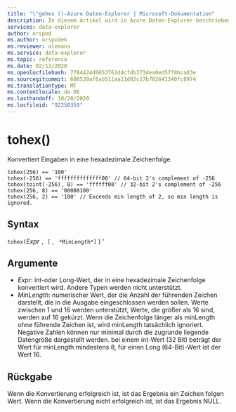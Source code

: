 ```yaml
---
title: "\"gehex ()-Azure Daten-Explorer | Microsoft-Dokumentation"
description: In diesem Artikel wird in Azure Daten-Explorer beschrieben, wie Sie in Azure.
services: data-explorer
author: orspod
ms.author: orspodek
ms.reviewer: alexans
ms.service: data-explorer
ms.topic: reference
ms.date: 02/13/2020
ms.openlocfilehash: 7784424d0053761d4cfdb373dea0ed57f8bca83e
ms.sourcegitcommit: 608539af6ab511aa11d82c17b782641340fc8974
ms.translationtype: MT
ms.contentlocale: de-DE
ms.lasthandoff: 10/20/2020
ms.locfileid: "92250359"
---
```

# <a name="tohex"></a>tohex()

Konvertiert Eingaben in eine hexadezimale Zeichenfolge.

```kusto
tohex(256) == '100'
tohex(-256) == 'ffffffffffffff00' // 64-bit 2's complement of -256
tohex(toint(-256), 8) == 'ffffff00' // 32-bit 2's complement of -256
tohex(256, 8) == '00000100'
tohex(256, 2) == '100' // Exceeds min length of 2, so min length is ignored.
```

## <a name="syntax"></a>Syntax

`tohex(`*Expr* `, [` , ` *MinLength*]` ) '

## <a name="arguments"></a>Argumente

* *Expr*: int-oder Long-Wert, der in eine hexadezimale Zeichenfolge konvertiert wird.  Andere Typen werden nicht unterstützt.
* *MinLength*: numerischer Wert, der die Anzahl der führenden Zeichen darstellt, die in die Ausgabe eingeschlossen werden sollen.  Werte zwischen 1 und 16 werden unterstützt, Werte, die größer als 16 sind, werden auf 16 gekürzt.  Wenn die Zeichenfolge länger als minLength ohne führende Zeichen ist, wird minLength tatsächlich ignoriert.  Negative Zahlen können nur minimal durch die zugrunde liegende Datengröße dargestellt werden. bei einem int-Wert (32 Bit) beträgt der Wert für minLength mindestens 8, für einen Long (64-Bit)-Wert ist der Wert 16.

## <a name="returns"></a>Rückgabe

Wenn die Konvertierung erfolgreich ist, ist das Ergebnis ein Zeichen folgen Wert.
Wenn die Konvertierung nicht erfolgreich ist, ist das Ergebnis NULL.